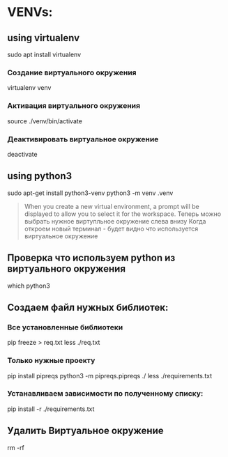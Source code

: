 # VENVs:

## using virtualenv
sudo apt install virtualenv
### Создание виртуального окружения
virtualenv venv
### Активация виртуального окружения
source ./venv/bin/activate
### Деактивировать виртуальное окружение
deactivate

## using python3
sudo apt-get install python3-venv
python3 -m venv .venv
> When you create a new virtual environment,
> a prompt will be displayed to allow you to select it for the workspace.
> Теперь можно выбрать нужное виртупльное окружение слева внизу
> Когда откроем новый терминал - будет видно что используется виртуальное окружение
## Проверка что используем python из виртуального окружения
which python3

## Создаем файл нужных библиотек:
### Все установленные библиотеки
pip freeze > req.txt
less ./req.txt

### Только нужные проекту
pip install pipreqs
python3 -m pipreqs.pipreqs ./
less ./requirements.txt

### Устанавливаем зависимости по полученному списку:
pip install -r ./requirements.txt

## Удалить Виртуальное окружение
rm -rf <env path>
